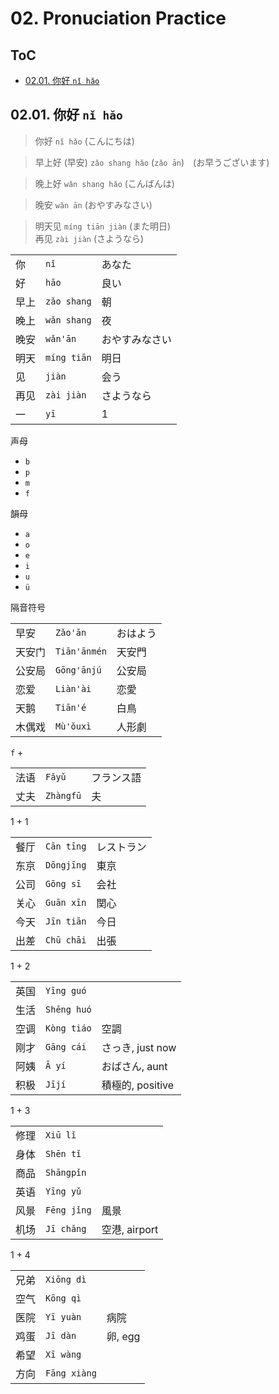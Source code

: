 <!--
Filename: 	note.md
Project: 	/Users/shume/Developer/zho/BasicLanguageLearningPart1/02
Author: 	shumez <https://github.com/shumez>
Created: 	2019-05-06 17:07:2
Modified: 	2019-05-27 19:28:52
-----
Copyright (c) 2019 shumez
-->

# 02. Pronuciation Practice

## ToC

* [02.01. 你好 `nǐ hǎo`][0201]


## 02.01. 你好 `nǐ hǎo`

> 你好 `nǐ hǎo` (こんにちは)  

> 早上好 (早安) `zǎo shang hǎo` (`zǎo ān`)　(お早うございます)  

> 晚上好 `wǎn shang hǎo` (こんばんは)  

> 晚安 `wǎn ān` (おやすみなさい)  

> 明天见 `míng tiān jiàn` (また明日)  
> 再见 `zài jiàn` (さようなら)



|       |               |               |
|-------|---------------|---------------|
| 你    | `nǐ`          | あなた        　|
| 好    | `hāo`         | 良い          　|
| 早上  | `zǎo shang`   | 朝              |
| 晚上  | `wǎn shang`   | 夜              |
| 晚安  | `wǎn'ān`      | おやすみなさい    |
| 明天  | `míng tiān`   | 明日            |
| 见    | `jiàn`        | 会う          　|
| 再见  | `zài jiàn`    | さようなら       |
| 一    | `yī`          | 1              |


声母

* `b`
* `p`
* `m`
* `f`

韻母

* `a`
* `o`
* `e`
* `i`
* `u`
* `ü`

隔音符号

|	   |			   |			   |
|------|---------------|---------------|
| 早安	| `Zǎo'ān`		| おはよう
| 天安门| `Tiān'ānmén`	| 天安門
| 公安局| `Gōng'ānjú`	| 公安局
| 恋爱	| `Liàn'ài`		| 恋愛
| 天鹅	| `Tiān'é`		| 白鳥
| 木偶戏| `Mù'ǒuxì`		| 人形劇



`f` + 

|	   |			   |			   |
|------|---------------|---------------|
| 法语	| `Fǎyǔ`		| フランス語
| 丈夫	| `Zhàngfū`		| 夫

1 + 1

|	   |			   |			   |
|------|---------------|---------------|
| 餐厅	| `Cān tīng` 	| レストラン
| 东京	| `Dōngjīng`	| 東京
| 公司	| `Gōng sī`		| 会社
| 关心	| `Guān xīn`	| 関心
| 今天	| `Jīn tiān`	| 今日
| 出差	| `Chū chāi`	| 出張

1 + 2

| 	   |			   |				   |
|------|---------------|-------------------|
| 英国	| `Yīng guó`	|					
| 生活	| `Shēng huó`	|					
| 空调	| `Kòng tiáo`	| 空調
| 刚才	| `Gāng cái`	| さっき, just now
| 阿姨	| `Ā yí`		| おばさん, aunt
| 积极	| `Jījí`		| 積極的, positive


1 + 3

| 	   |			   |				   |
|------|---------------|-------------------|
| 修理	| `Xiū lǐ`		| 
| 身体	| `Shēn tǐ`		| 
| 商品	| `Shāngpǐn`	|
| 英语	| `Yīng yǔ`		|
| 风景	| `Fēng jǐng`	| 風景
| 机场	| `Jī chǎng`	| 空港, airport


1 + 4

| 	   |			   |				   |
|------|---------------|-------------------|
| 兄弟	| `Xiōng dì`	|
| 空气	| `Kōng qì`		|
| 医院	| `Yī yuàn`		| 病院
| 鸡蛋	| `Jī dàn`		| 卵, egg
| 希望	| `Xī wàng`		| 
| 方向	| `Fāng xiàng`	|

##
[0201]: #0201_ni_hao

<!-- ref -->

<!-- fig -->

<!-- <style type="text/css">
	img{width: 51%; float: right;}
</style> -->